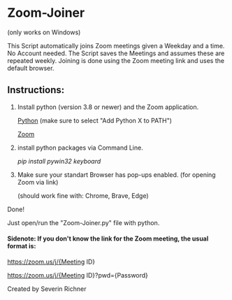 # Zoom-Joiner

(only works on Windows)

This Script automatically joins Zoom meetings given a Weekday and a time. No Account needed. 
The Script saves the Meetings and assumes these are repeated weekly. Joining is done using the Zoom meeting link and uses the default browser.


## Instructions:

1)	Install python (version 3.8 or newer) and the Zoom application.

	[Python](https://www.python.org/downloads/) (make sure to select "Add Python X to PATH")

	[Zoom](https://zoom.us/support/download)
	

2)	install python packages via Command Line.

	_pip install pywin32 keyboard_

3)	Make sure your standart Browser has pop-ups enabled. (for opening Zoom via link)

	(should work fine with: Chrome, Brave, Edge)

Done!

Just open/run the "Zoom-Joiner.py" file with python.


#### Sidenote: If you don't know the link for the Zoom meeting, the usual format is:

https://zoom.us/j/{Meeting ID}

https://zoom.us/j/{Meeting ID}?pwd={Password}



Created by Severin Richner

